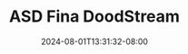 --- 
title: "ASD Fina  DoodStream"
description: "   video bokep ASD Fina  DoodStream terbaru full baru"
date: 2024-08-01T13:31:32-08:00
file_code: "or96b8fb9gza"
draft: false
cover: "xmpr4r2e7nakuq22.jpg"
tags: ["ASD", "Fina", "DoodStream", "bokep-indo", "bokep-viral", "bokep-ig"]
length: 2368
fld_id: "1483163"
foldername: "Asian s3x diary Batam id telegram"
categories: ["Asian s3x diary Batam id telegram"]
views: 9
---